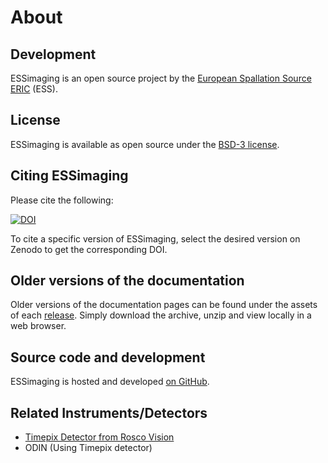 # About

## Development

ESSimaging is an open source project by the [European Spallation Source ERIC](https://europeanspallationsource.se/) (ESS).

## License

ESSimaging is available as open source under the [BSD-3 license](https://opensource.org/licenses/BSD-3-Clause).

## Citing ESSimaging

Please cite the following:

[![DOI](https://zenodo.org/badge/FIXME.svg)](https://zenodo.org/doi/10.5281/zenodo.FIXME)

To cite a specific version of ESSimaging, select the desired version on Zenodo to get the corresponding DOI.

## Older versions of the documentation

Older versions of the documentation pages can be found under the assets of each [release](https://github.com/scipp/essimaging/releases).
Simply download the archive, unzip and view locally in a web browser.

## Source code and development

ESSimaging is hosted and developed [on GitHub](https://github.com/scipp/essimaging).

## Related Instruments/Detectors

- [Timepix Detector from Rosco Vision](timepix.md)
- ODIN (Using Timepix detector)
